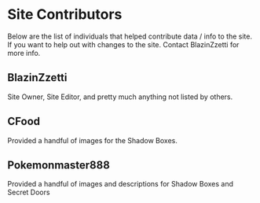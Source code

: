 # Site Contributors

Below are the list of individuals that helped contribute data / info to the site. If you want to help out with changes to the site. Contact BlazinZzetti for more info.

## BlazinZzetti
Site Owner, Site Editor, and pretty much anything not listed by others.

## CFood
Provided a handful of images for the Shadow Boxes.

## Pokemonmaster888
Provided a handful of images and descriptions for Shadow Boxes and Secret Doors